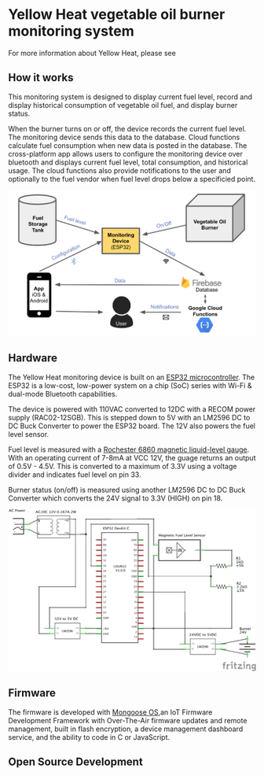 # Yellow Heat vegetable oil burner monitoring system

For more information about Yellow Heat, please see 

## How it works
This monitoring system is designed to display current fuel level, record and display historical consumption of vegetable oil fuel, and display burner status. 

When the burner turns on or off, the device records the current fuel level. The monitoring device sends this data to the database. Cloud functions calculate fuel consumption when new data is posted in the database. The cross-platform app allows users to configure the monitoring device over bluetooth and displays current fuel level, total consumption, and historical usage. The cloud functions also provide notifications to the user and optionally to the fuel vendor when fuel level drops below a specificied point.

![Diagram](https://github.com/a-pasquale/yellow-heat/raw/master/docs/yellow-heat-diagram.png)

## Hardware

The Yellow Heat monitoring device is built on an [ESP32 microcontroller](http://esp32.net/). The ESP32 is a low-cost, low-power system on a chip (SoC) series with Wi-Fi & dual-mode Bluetooth capabilities. 

The device is powered with 110VAC converted to 12DC with a RECOM power supply (RAC02-12SGB). This is stepped down to 5V with  an LM2596 DC to DC Buck Converter to power the ESP32 board. The 12V also powers the fuel level sensor.

Fuel level is measured with a [Rochester 6860 magnetic liquid-level gauge](http://www.rochestergauges.com/products/8600.html). With an operating current of 7-8mA at VCC 12V, the guage returns an output of 0.5V - 4.5V. This is converted to a maximum of 3.3V using a voltage divider and indicates fuel level on pin 33.

Burner status (on/off) is measured using another LM2596 DC to DC Buck Converter which converts the 24V signal to 3.3V (HIGH) on pin 18.

![Schematic](https://github.com/a-pasquale/yellow-heat/raw/master/docs/yellow-heat-schematic.jpg)

## Firmware
The firmware is developed with [Mongoose OS](https://github.com/cesanta/mongoose-os),an IoT Firmware Development Framework with Over-The-Air firmware updates and remote management, built in flash encryption, a device management dashboard service, and the ability to code in C or JavaScript.

## Open Source Development






